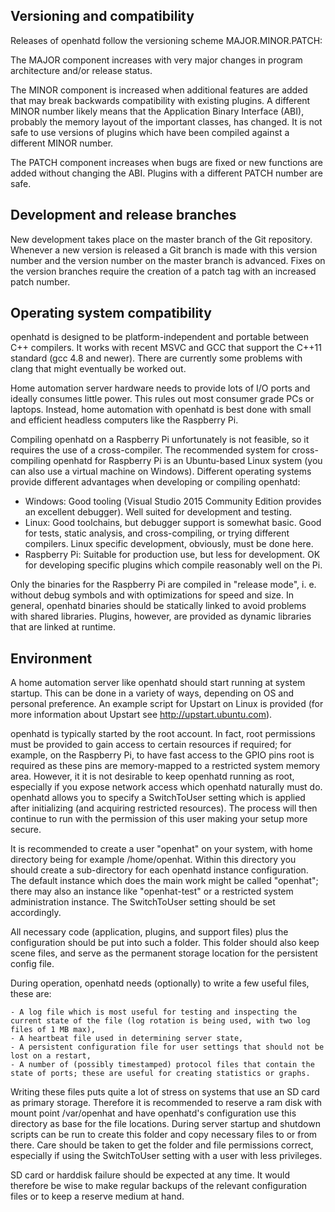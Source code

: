 ## Versioning and compatibility

Releases of openhatd follow the versioning scheme MAJOR.MINOR.PATCH:

The MAJOR component increases with very major changes in program architecture and/or release status.

The MINOR component is increased when additional features are added that may break backwards compatibility with existing plugins. A different MINOR number likely means that the Application Binary Interface (ABI), probably the memory layout of the important classes, has changed. It is not safe to use versions of plugins which have been compiled against a different MINOR number.

The PATCH component increases when bugs are fixed or new functions are added without changing the ABI. Plugins with a different PATCH number are safe. 

## Development and release branches

New development takes place on the master branch of the Git repository. Whenever a new version is released a Git branch is made with this version number and the version number on the master branch is advanced. Fixes on the version branches require the creation of a patch tag with an increased patch number.


## Operating system compatibility

openhatd is designed to be platform-independent and portable between C++ compilers. It works with recent MSVC and GCC that support the C++11 standard (gcc 4.8 and newer). There are currently some problems with clang that might eventually be worked out.

Home automation server hardware needs to provide lots of I/O ports and ideally consumes little power. This rules out most consumer grade PCs or laptops. Instead, home automation with openhatd is best done with small and efficient headless computers like the Raspberry Pi.

Compiling openhatd on a Raspberry Pi unfortunately is not feasible, so it requires the use of a cross-compiler. The recommended system for cross-compiling openhatd for Raspberry Pi is an Ubuntu-based Linux system (you can also use a virtual machine on Windows). Different operating systems provide different advantages when developing or compiling openhatd:


- Windows: Good tooling (Visual Studio 2015 Community Edition provides an excellent debugger). Well suited for development and testing.
- Linux: Good toolchains, but debugger support is somewhat basic. Good for tests, static analysis, and cross-compiling, or trying different compilers. Linux specific development, obviously, must be done here.
- Raspberry Pi: Suitable for production use, but less for development. OK for developing specific plugins which compile reasonably well on the Pi.

Only the binaries for the Raspberry Pi are compiled in "release mode", i. e. without debug symbols and with optimizations for speed and size. In general, openhatd binaries should be statically linked to avoid problems with shared libraries. Plugins, however, are provided as dynamic libraries that are linked at runtime.



## Environment

A home automation server like openhatd should start running at system startup. This can be done in a variety of ways, depending on OS and personal preference. An example script for Upstart on Linux is provided (for more information about Upstart see http://upstart.ubuntu.com).

openhatd is typically started by the root account. In fact, root permissions must be provided to gain access to certain resources if required; for example, on the Raspberry Pi, to have fast access to the GPIO pins root is required as these pins are memory-mapped to a restricted system memory area. However, it it is not desirable to keep openhatd running as root, especially if you expose network access which openhatd naturally must do. openhatd allows you to specify a SwitchToUser setting which is applied after initializing (and acquiring restricted resources). The process will then continue to run with the permission of this user making your setup more secure.

It is recommended to create a user "openhat" on your system, with home directory being for example /home/openhat. Within this directory you should create a sub-directory for each openhatd instance configuration. The default instance which does the main work might be called "openhat"; there may also an instance like "openhat-test" or a restricted system administration instance. The SwitchToUser setting should be set accordingly.

All necessary code (application, plugins, and support files) plus the configuration should be put into such a folder. This folder should also keep scene files, and serve as the permanent storage location for the persistent config file.

During operation, openhatd needs (optionally) to write a few useful files, these are:


	- A log file which is most useful for testing and inspecting the current state of the file (log rotation is being used, with two log files of 1 MB max),
	- A heartbeat file used in determining server state,
	- A persistent configuration file for user settings that should not be lost on a restart,
	- A number of (possibly timestamped) protocol files that contain the state of ports; these are useful for creating statistics or graphs.

Writing these files puts quite a lot of stress on systems that use an SD card as primary storage. Therefore it is recommended to reserve a ram disk with mount point /var/openhat and have openhatd's configuration use this directory as base for the file locations. During server startup and shutdown scripts can be run to create this folder and copy necessary files to or from there. Care should be taken to get the folder and file permissions correct, especially if using the SwitchToUser setting with a user with less privileges.

SD card or harddisk failure should be expected at any time. It would therefore be wise to make regular backups of the relevant configuration files or to keep a reserve medium at hand.

